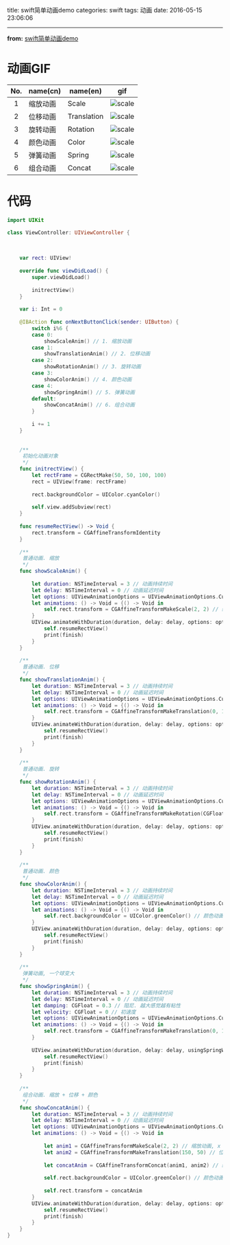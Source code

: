 title: swift简单动画demo
categories: swift
tags: 动画
date: 2016-05-15 23:06:06

---

**from:**
[swift简单动画demo](http://qefee.com/2016/05/15/swift%E7%AE%80%E5%8D%95%E5%8A%A8%E7%94%BBdemo/)

<!--head-->

# 动画GIF

| No.  | name(cn) | name(en)    |                   gif                    |
| :--: | -------- | ----------- | :--------------------------------------: |
|  1   | 缩放动画     | Scale       | ![scale](https://github.com/aotian16/Blog/blob/master/Study/Dev/Swift/swift%E7%AE%80%E5%8D%95%E5%8A%A8%E7%94%BBdemo/animScale.gif?raw=true) |
|  2   | 位移动画     | Translation | ![scale](https://github.com/aotian16/Blog/blob/master/Study/Dev/Swift/swift%E7%AE%80%E5%8D%95%E5%8A%A8%E7%94%BBdemo/animTranslation.gif?raw=true) |
|  3   | 旋转动画     | Rotation    | ![scale](https://github.com/aotian16/Blog/blob/master/Study/Dev/Swift/swift%E7%AE%80%E5%8D%95%E5%8A%A8%E7%94%BBdemo/animRotation.gif?raw=true) |
|  4   | 颜色动画     | Color       | ![scale](https://github.com/aotian16/Blog/blob/master/Study/Dev/Swift/swift%E7%AE%80%E5%8D%95%E5%8A%A8%E7%94%BBdemo/animColor.gif?raw=true) |
|  5   | 弹簧动画     | Spring      | ![scale](https://github.com/aotian16/Blog/blob/master/Study/Dev/Swift/swift%E7%AE%80%E5%8D%95%E5%8A%A8%E7%94%BBdemo/animSpring.gif?raw=true) |
|  6   | 组合动画     | Concat      | ![scale](https://github.com/aotian16/Blog/blob/master/Study/Dev/Swift/swift%E7%AE%80%E5%8D%95%E5%8A%A8%E7%94%BBdemo/animConcat.gif?raw=true) |

<!--more-->

# 代码

```swift
import UIKit

class ViewController: UIViewController {
    
    
    
    var rect: UIView!
    
    override func viewDidLoad() {
        super.viewDidLoad()
        
        initrectView()
    }
    
    var i: Int = 0
    
    @IBAction func onNextButtonClick(sender: UIButton) {
        switch i%6 {
        case 0:
            showScaleAnim() // 1. 缩放动画
        case 1:
            showTranslationAnim() // 2. 位移动画
        case 2:
            showRotationAnim() // 3. 旋转动画
        case 3:
            showColorAnim() // 4. 颜色动画
        case 4:
            showSpringAnim() // 5. 弹簧动画
        default:
            showConcatAnim() // 6. 组合动画
        }
        
        i += 1
    }
    
    
    /**
     初始化动画对象
     */
    func initrectView() {
        let rectFrame = CGRectMake(50, 50, 100, 100)
        rect = UIView(frame: rectFrame)
        
        rect.backgroundColor = UIColor.cyanColor()
        
        self.view.addSubview(rect)
    }
    
    func resumeRectView() -> Void {
        rect.transform = CGAffineTransformIdentity
    }
    
    /**
     普通动画. 缩放
     */
    func showScaleAnim() {
        
        let duration: NSTimeInterval = 3 // 动画持续时间
        let delay: NSTimeInterval = 0 // 动画延迟时间
        let options: UIViewAnimationOptions = UIViewAnimationOptions.CurveEaseInOut // 动画选项
        let animations: () -> Void = {() -> Void in
            self.rect.transform = CGAffineTransformMakeScale(2, 2) // 缩放动画, x 放大 2, y 放大 2
        }
        UIView.animateWithDuration(duration, delay: delay, options: options, animations: animations) { (finish) -> Void in
            self.resumeRectView()
            print(finish)
        }
    }
    
    /**
     普通动画. 位移
     */
    func showTranslationAnim() {
        let duration: NSTimeInterval = 3 // 动画持续时间
        let delay: NSTimeInterval = 0 // 动画延迟时间
        let options: UIViewAnimationOptions = UIViewAnimationOptions.CurveEaseInOut // 动画选项
        let animations: () -> Void = {() -> Void in
            self.rect.transform = CGAffineTransformMakeTranslation(0, 100) // 位移动画, x 移动 0, y 移动 100
        }
        UIView.animateWithDuration(duration, delay: delay, options: options, animations: animations) { (finish) -> Void in
            self.resumeRectView()
            print(finish)
        }
    }
    
    /**
     普通动画. 旋转
     */
    func showRotationAnim() {
        let duration: NSTimeInterval = 3 // 动画持续时间
        let delay: NSTimeInterval = 0 // 动画延迟时间
        let options: UIViewAnimationOptions = UIViewAnimationOptions.CurveEaseInOut // 动画选项
        let animations: () -> Void = {() -> Void in
            self.rect.transform = CGAffineTransformMakeRotation(CGFloat(M_PI_2)) // 旋转动画, 旋转pi
        }
        UIView.animateWithDuration(duration, delay: delay, options: options, animations: animations) { (finish) -> Void in
            self.resumeRectView()
            print(finish)
        }
    }
    
    /**
     普通动画. 颜色
     */
    func showColorAnim() {
        let duration: NSTimeInterval = 3 // 动画持续时间
        let delay: NSTimeInterval = 0 // 动画延迟时间
        let options: UIViewAnimationOptions = UIViewAnimationOptions.CurveEaseInOut // 动画选项
        let animations: () -> Void = {() -> Void in
            self.rect.backgroundColor = UIColor.greenColor() // 颜色动画, 变色为绿色
        }
        UIView.animateWithDuration(duration, delay: delay, options: options, animations: animations) { (finish) -> Void in
            self.resumeRectView()
            print(finish)
        }
    }
    
    /**
     弹簧动画, 一个球变大
     */
    func showSpringAnim() {
        let duration: NSTimeInterval = 3 // 动画持续时间
        let delay: NSTimeInterval = 0 // 动画延迟时间
        let damping: CGFloat = 0.3 // 阻尼. 越大感觉越有粘性
        let velocity: CGFloat = 0 // 初速度
        let options: UIViewAnimationOptions = UIViewAnimationOptions.CurveEaseInOut // 动画选项
        let animations: () -> Void = {() -> Void in
            self.rect.transform = CGAffineTransformMakeTranslation(0, 150) // 位移动画
        }
        
        UIView.animateWithDuration(duration, delay: delay, usingSpringWithDamping: damping, initialSpringVelocity: velocity, options: options, animations: animations) { (finish) -> Void in
            self.resumeRectView()
            print(finish)
        }
    }
    
    /**
     组合动画. 缩放 + 位移 + 颜色
     */
    func showConcatAnim() {
        let duration: NSTimeInterval = 3 // 动画持续时间
        let delay: NSTimeInterval = 0 // 动画延迟时间
        let options: UIViewAnimationOptions = UIViewAnimationOptions.CurveEaseInOut // 动画选项
        let animations: () -> Void = {() -> Void in
            
            let anim1 = CGAffineTransformMakeScale(2, 2) // 缩放动画, x 放大 2, y 放大 2
            let anim2 = CGAffineTransformMakeTranslation(150, 50) // 位移动画, x 移动 150, y 移动 50
            
            let concatAnim = CGAffineTransformConcat(anim1, anim2) // 组合动画, 缩放和位移动画一起组合成新的动画
            
            self.rect.backgroundColor = UIColor.greenColor() // 颜色动画
            
            self.rect.transform = concatAnim
        }
        UIView.animateWithDuration(duration, delay: delay, options: options, animations: animations) { (finish) -> Void in
            self.resumeRectView()
            print(finish)
        }
    }
}
```



<!--body-->
